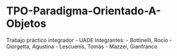 # TPO-Paradigma-Orientado-A-Objetos
Trabajo práctico integrador - UADE
Integrantes:
    - Bottinelli, Rocío
    - Giorgetta, Agustina
    - Lescuenis, Tomás
    - Mazzei, Gianfranco
